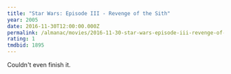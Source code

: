 ```yaml
---
title: "Star Wars: Episode III - Revenge of the Sith"
year: 2005
date: 2016-11-30T12:00:00.000Z
permalink: /almanac/movies/2016-11-30-star-wars-episode-iii-revenge-of-the-sith/index.html
rating: 1
tmdbid: 1895
---
```


Couldn't even finish it.